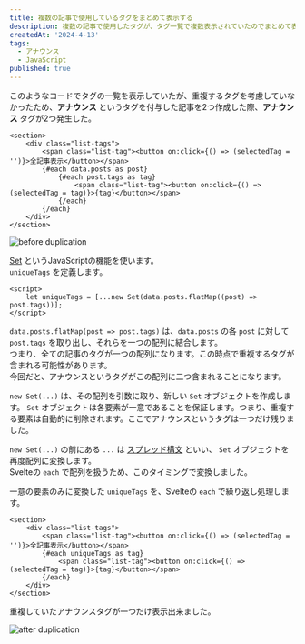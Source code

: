 ```yaml
---
title: 複数の記事で使用しているタグをまとめて表示する
description: 複数の記事で使用したタグが、タグ一覧で複数表示されていたのでまとめて表示出来るように修正しました。
createdAt: '2024-4-13'
tags:
  - アナウンス
  - JavaScript
published: true
---
```


<script>
  import Img from '$components/modules/Img.svelte';
  import HL from '$components/modules/HL.svelte';
</script>

<HL el="h2" text="同じタグが複数表示される現象が発生" />

このようなコードでタグの一覧を表示していたが、重複するタグを考慮していなかったため、**アナウンス** というタグを付与した記事を2つ作成した際、**アナウンス** タグが2つ発生した。

```svelte
<section>
	<div class="list-tags">
		<span class="list-tag"><button on:click={() => (selectedTag = '')}>全記事表示</button></span>
		{#each data.posts as post}
			{#each post.tags as tag}
				<span class="list-tag"><button on:click={() => (selectedTag = tag)}>{tag}</button></span>
			{/each}
		{/each}
	</div>
</section>
```

<Img src="/images/infomation/003-fixed-tags-duplication/01-before-duplication.png" alt="before duplication" />

<HL el="h2" text="Setを使用して重複したタグを除去する" />

[Set](https://developer.mozilla.org/ja/docs/Web/JavaScript/Reference/Global_Objects/Set) というJavaScriptの機能を使います。  
`uniqueTags` を定義します。

```svelte
<script>
	let uniqueTags = [...new Set(data.posts.flatMap((post) => post.tags))];
</script>
```

`data.posts.flatMap(post => post.tags)` は、`data.posts` の各 `post` に対して `post.tags` を取り出し、それらを一つの配列に結合します。  
つまり、全ての記事のタグが一つの配列になります。この時点で重複するタグが含まれる可能性があります。  
今回だと、アナウンスというタグがこの配列に二つ含まれることになります。

`new Set(...)` は、その配列を引数に取り、新しい `Set` オブジェクトを作成します。 `Set` オブジェクトは各要素が一意であることを保証します。つまり、重複する要素は自動的に削除されます。ここでアナウンスというタグは一つだけ残りました。

`new Set(...)` の前にある `...` は [スプレッド構文](https://developer.mozilla.org/ja/docs/Web/JavaScript/Reference/Operators/Spread_syntax) といい、 `Set` オブジェクトを再度配列に変換します。  
Svelteの `each` で配列を扱うため、このタイミングで変換しました。

一意の要素のみに変換した `uniqueTags` を、Svelteの `each` で繰り返し処理します。

```svelte
<section>
	<div class="list-tags">
		<span class="list-tag"><button on:click={() => (selectedTag = '')}>全記事表示</button></span>
		{#each uniqueTags as tag}
			<span class="list-tag"><button on:click={() => (selectedTag = tag)}>{tag}</button></span>
		{/each}
	</div>
</section>
```

重複していたアナウンスタグが一つだけ表示出来ました。

<Img src="/images/infomation/003-fixed-tags-duplication/02-after-duplication.png" alt="after duplication" />
